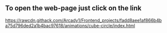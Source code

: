 ## To open the web-page just click on the link
https://rawcdn.githack.com/Arcady1/Frontend_projects/fadd8aee1af866b4ba75d796ded2a1b4bac97618/animations/cube-circle/index.html
